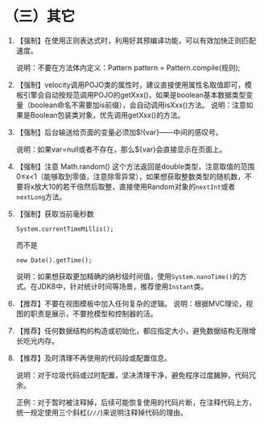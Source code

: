 # （三）其它

1. 【强制】在使用正则表达式时，利用好其预编译功能，可以有效加快正则匹配速度。 

  
   说明：不要在方法体内定义：Pattern pattern = Pattern.compile\(规则\); 

2. 【强制】velocity调用POJO类的属性时，建议直接使用属性名取值即可，模板引擎会自动按规范调用POJO的getXxx\(\)，如果是boolean基本数据类型变量（boolean命名不需要加is前缀），会自动调用isXxx\(\)方法。  说明：注意如果是Boolean包装类对象，优先调用getXxx\(\)的方法。 
3. 【强制】后台输送给页面的变量必须加$!{var}——中间的感叹号。 

  
   说明：如果var=null或者不存在，那么${var}会直接显示在页面上。 

4. 【强制】注意 Math.random\(\) 这个方法返回是double类型，注意取值的范围 0≤x&lt;1（能够取到零值，注意除零异常），如果想获取整数类型的随机数，不要将x放大10的若干倍然后取整，直接使用Random对象的`nextInt`或者`nextLong`方法。 
5. 【强制】获取当前毫秒数

   ```
   System.currentTimeMillis();
   ```

   而不是

   ```
   new Date().getTime();
   ```

   说明：如果想获取更加精确的纳秒级时间值，使用`System.nanoTime()`的方式。在JDK8中，针对统计时间等场景，推荐使用`Instant`类。 

6. 【推荐】不要在视图模板中加入任何复杂的逻辑。  说明：根据MVC理论，视图的职责是展示，不要抢模型和控制器的活。 
7. 【推荐】任何数据结构的构造或初始化，都应指定大小，避免数据结构无限增长吃光内存。 
8. 【推荐】及时清理不再使用的代码段或配置信息。 

  
   说明：对于垃圾代码或过时配置，坚决清理干净，避免程序过度臃肿，代码冗余。 

  
   正例：对于暂时被注释掉，后续可能恢复使用的代码片断，在注释代码上方，统一规定使用三个斜杠\(`///`\)来说明注释掉代码的理由。 

